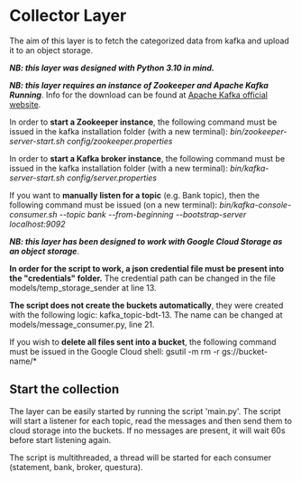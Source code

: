 # Collector Layer

The aim of this layer is to fetch the categorized data from kafka and upload it to an object storage.

***NB: this layer was designed with Python 3.10 in mind.***

***NB: this layer requires an instance of Zookeeper and Apache Kafka Running***. Info for the download can be found at [Apache Kafka official website](https://kafka.apache.org/downloads).

In order to **start a Zookeeper instance**, the following command must be issued in the kafka installation folder (with a new terminal): *bin/zookeeper-server-start.sh config/zookeeper.properties*

In order to **start a Kafka broker instance**, the following command must be issued in the kafka installation folder (with a new terminal): *bin/kafka-server-start.sh config/server.properties*

If you want to **manually listen for a topic** (e.g. Bank topic), then the following command must be issued (on a new terminal): *bin/kafka-console-consumer.sh --topic bank --from-beginning --bootstrap-server localhost:9092*

***NB: this layer has been designed to work with Google Cloud Storage as an object storage***.

**In order for the script to work, a json credential file must be present into the "credentials" folder.**
The credential path can be changed in the file models/temp_storage_sender at line 13.

**The script does not create the buckets automatically**, they were created with the following logic: kafka_topic-bdt-13.  The name can be changed at models/message_consumer.py, line 21.

If you wish to **delete all files sent into a bucket**, the following command must be issued in the Google Cloud shell: gsutil -m rm -r gs://bucket-name/\*


## Start the collection

The layer can be easily started by running the script 'main.py'.
The script will start a listener for each topic, read the messages and then send them to cloud storage into the buckets. If no messages are present, it will wait 60s before start listening again.

The script is multithreaded, a thread will be started for each consumer (statement, bank, broker, questura).